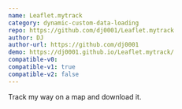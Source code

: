```yaml
---
name: Leaflet.mytrack
category: dynamic-custom-data-loading
repo: https://github.com/dj0001/Leaflet.mytrack
author: DJ
author-url: https://github.com/dj0001
demo: https://dj0001.github.io/Leaflet.mytrack/
compatible-v0:
compatible-v1: true
compatible-v2: false
---
```


Track my way on a map and download it.
